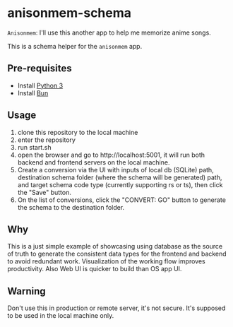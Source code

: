# anisonmem-schema

`Anisonmem`: I'll use this another app to help me memorize anime songs.

This is a schema helper for the `anisonmem` app.

## Pre-requisites

- Install [Python 3](https://www.python.org/)
- Install [Bun](https://bun.sh/)

## Usage

1. clone this repository to the local machine
2. enter the repository
3. run start.sh
4. open the browser and go to http://localhost:5001, it will run both backend and frontend servers on the local machine.
5. Create a conversion via the UI with inputs of local db (SQLite) path, destination schema folder (where the schema will be generated) path, and target schema code type (currently supporting rs or ts), then click the "Save" button.
6. On the list of conversions, click the "CONVERT: GO" button to generate the schema to the destination folder.

## Why

This is a just simple example of showcasing using database as the source of truth to generate the consistent data types for the frontend and backend to avoid redundant work.
Visualization of the working flow improves productivity.
Also Web UI is quicker to build than OS app UI.

## Warning

Don't use this in production or remote server, it's not secure. It's supposed to be used in the local machine only.
